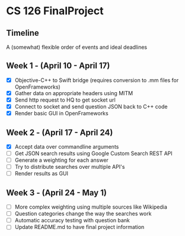 # CS 126 FinalProject

## Timeline
A (somewhat) flexible order of events and ideal deadlines

## Week 1 - (April 10 - April 17)
- [x] Objective-C++ to Swift bridge (requires conversion to .mm files for OpenFrameworks)
- [x] Gather data on appropriate headers using MITM
- [x] Send http request to HQ to get socket url
- [x] Connect to socket and send question JSON back to C++ code
- [x] Render basic GUI in OpenFrameworks

## Week 2 - (April 17 - April 24)
- [x] Accept data over commandline arguments
- [ ] Get JSON search results using Google Custom Search REST API
- [ ] Generate a weighting for each answer
- [ ] Try to distribute searches over multiple API's
- [ ] Render results as GUI

## Week 3 - (April 24 - May 1)
- [ ] More complex weighting using multiple sources like Wikipedia
- [ ] Question categories change the way the searches work
- [ ] Automatic accuracy testing with question bank
- [ ] Update README.md to have final project information